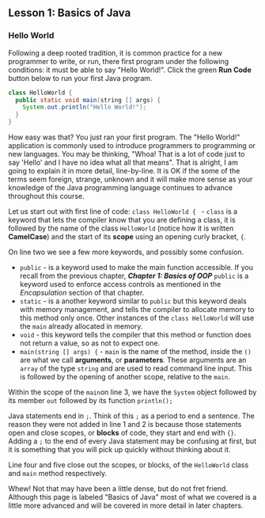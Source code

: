 ## Lesson 1: Basics of Java

### Hello World 

Following a deep rooted tradition, it is common practice for a new programmer to write, or run, there first program under the following conditions: it must be able to say "Hello World!".  Click the green **Run Code** button below to run your first Java program. 

```java
class HelloWorld {
  public static void main(string [] args) {
    System.out.println("Hello World!");
  }
}
```

How easy was that? You just ran your first program. The "Hello World!" application is commonly used to introduce programmers to programming or new languages. You may be thinking, "Whoa! That is a lot of code just to say 'Hello' and I have no idea what all that means". That is alright, I am going to explain it in more detail, line-by-line. It is OK if the some of the terms seem foreign, strange, unknown and it will make more sense as your knowledge of the Java programming language continues to advance throughout this course. 

Let us start out with first line of code: `class HelloWorld { ` - `class` is a keyword that lets the compiler know that you are defining a class, it is followed by the name of the class `HelloWorld` (notice how it is written **CamelCase**) and the start of its **scope** using an opening curly bracket, `{`. 

On line two we see a few more keywords, and possibly some confusion. 

* `public` - is a keyword used to make the main function accessible. If you recall from the previous chapter, ***Chapter 1: Basics of OOP*** `public` is a keyword used to enforce access controls as mentioned in the *Encapsulation* section of that chapter. 
* `static` - is a another keyword similar to `public` but this keyword deals with memory management, and tells the compiler to allocate memory to this method only once. Other instances of the `class HelloWorld` will use the `main` already allocated in memory. 
* `void`  - this keyword tells the compiler that this method or function does not return a value, so as not to expect one. 
* `main(string [] args) {` - `main` is the name of the method, inside the `()` are what we call **arguments**, or **parameters**. These arguments are an `array` of the type `string`  and are used to read command line input. This is followed by the opening of another scope, relative to the `main`. 

Within the scope of the `main`on line 3, we have the `System` object followed by its member `out` followed by its function `println();`

 Java statements end in `;`. Think of this `;` as a period to end a sentence. The reason they were not added in line 1 and 2 is because those statements open and close scopes, or **blocks** of code, they start and end with `{}`. Adding a `;` to the end of every Java statement may be confusing at first, but it is something that you will pick up quickly without thinking about it.  

Line four and five close out the scopes, or blocks, of the `HelloWorld` class and `main` method respectively. 

Whew! Not that may have been a little dense, but do not fret friend. Although this page is labeled "Basics of Java" most of what we covered is a little more advanced and will be covered in more detail in later chapters. 
